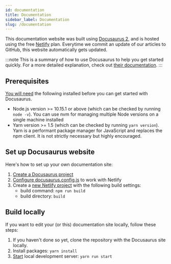 ```yaml
---
id: documentation
title: Documentation
sidebar_label: Documentation
slug: /documentation
---
```


This documentation website was built using [Docusaurus 2](https://v2.docusaurus.io/), and is hosted using the free [Netlify](https://www.netlify.com/) plan. Everytime we commit an update of our articles to GitHub, this website automatically gets updated.

:::note
This is a summary of how to use Docusaurus to help you get started quickly. For a more detailed explanation, check out [their documentation]((https://v2.docusaurus.io/)).
:::

## Prerequisites
[You will need](https://v2.docusaurus.io/docs/installation#requirements) the following installed before you can get started with Docusaurus.
- Node.js version >= 10.15.1 or above (which can be checked by running ```node -v```). You can use nvm for managing multiple Node versions on a single machine installed
- Yarn version >= 1.5 (which can be checked by running ```yarn version```). Yarn is a performant package manager for JavaScript and replaces the npm client. It is not strictly necessary but highly encouraged.

## Set up Docusaurus website
Here's how to set up your own documentation site:
1. [Create a Docusaurus project](https://v2.docusaurus.io/docs/installation)
2. [Configure docusaurus.config.js](https://v2.docusaurus.io/docs/deployment#deploying-to-netlify) to work with Netlify
3. Create a [new Netlify project](https://v2.docusaurus.io/docs/deployment#deploying-to-netlify) with the following build settings:
    - build command: ```npm run build```
    - build directory: ```build```

## Build locally
If you want to edit your (or this) documentation site locally, follow these steps:
1. If you haven't done so yet, clone the repository with the Docusaurus site locally.
2. Install packages: ```yarn install```
3. [Start](https://v2.docusaurus.io/docs/installation#running-the-development-server) local development server: ```yarn run start```